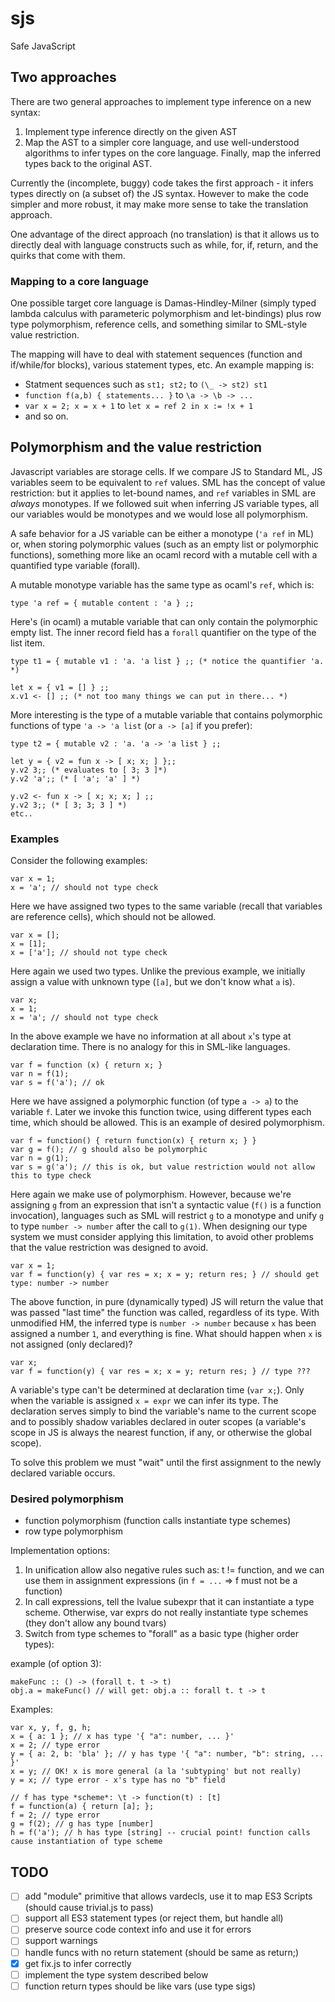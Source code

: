 # sjs

Safe JavaScript

## Two approaches

There are two general approaches to implement type inference on a new syntax:

1. Implement type inference directly on the given AST
2. Map the AST to a simpler core language, and use well-understood algorithms to infer types on the core language. Finally, map the inferred types back to the original AST.

Currently the (incomplete, buggy) code takes the first approach - it infers types directly on (a subset of) the JS syntax. However to make the code simpler and more robust, it may make more sense to take the translation approach.

One advantage of the direct approach (no translation) is that it allows us to directly deal with language constructs such as while, for, if, return, and the quirks that come with them.

### Mapping to a core language

One possible target core language is Damas-Hindley-Milner (simply typed lambda calculus with parameteric polymorphism and let-bindings) plus row type polymorphism, reference cells, and something similar to SML-style value restriction.

The mapping will have to deal with statement sequences (function and if/while/for blocks), various statement types, etc. An example mapping is:

- Statment sequences such as `st1; st2;` to `(\_ -> st2) st1`
- `function f(a,b) { statements... }` to `\a -> \b -> ...`
- `var x = 2; x = x + 1` to `let x = ref 2 in x := !x + 1`
- and so on.


## Polymorphism and the value restriction

Javascript variables are storage cells. If we compare JS to Standard ML, JS variables seem to be equivalent to `ref` values. SML has the concept of value restriction: but it applies to let-bound names, and `ref` variables in SML are *always* monotypes. If we followed suit when inferring JS variable types, all our variables would be monotypes and we would lose all polymorphism.

A safe behavior for a JS variable can be either a monotype (`'a ref` in ML) or, when storing polymorphic values (such as an empty list or polymorphic functions), something more like an ocaml record with a mutable cell with a quantified type variable (forall).

A mutable monotype variable has the same type as ocaml's `ref`, which is:

    type 'a ref = { mutable content : 'a } ;;
    
Here's (in ocaml) a mutable variable that can only contain the polymorphic empty list. The inner record field has a `forall` quantifier on the type of the list item.

    type t1 = { mutable v1 : 'a. 'a list } ;; (* notice the quantifier 'a. *)
    
    let x = { v1 = [] } ;;
    x.v1 <- [] ;; (* not too many things we can put in there... *)

More interesting is the type of a mutable variable that contains polymorphic functions of type `'a -> 'a list` (or `a -> [a]` if you prefer):

    type t2 = { mutable v2 : 'a. 'a -> 'a list } ;;
    
    let y = { v2 = fun x -> [ x; x; ] };;
    y.v2 3;; (* evaluates to [ 3; 3 ]*)
    y.v2 'a';; (* [ 'a'; 'a' ] *)
    
    y.v2 <- fun x -> [ x; x; x; ] ;;
    y.v2 3;; (* [ 3; 3; 3 ] *)
    etc..

### Examples

Consider the following examples:

    var x = 1;
    x = 'a'; // should not type check

Here we have assigned two types to the same variable (recall that variables are reference cells), which should not be allowed.

    var x = [];
    x = [1];
    x = ['a']; // should not type check

Here again we used two types. Unlike the previous example, we initially assign a value with unknown type (`[a]`, but we don't know what `a` is).

    var x;
    x = 1;
    x = 'a'; // should not type check

In the above example we have no information at all about `x`'s type at declaration time. There is no analogy for this in SML-like languages.

    var f = function (x) { return x; }
    var n = f(1);
    var s = f('a'); // ok

Here we have assigned a polymorphic function (of type `a -> a`) to the variable `f`. Later we invoke this function twice, using different types each time, which should be allowed. This is an example of desired polymorphism.

    var f = function() { return function(x) { return x; } }
    var g = f(); // g should also be polymorphic
    var n = g(1);
    var s = g('a'); // this is ok, but value restriction would not allow this to type check

Here again we make use of polymorphism. However, because we're assigning `g` from an expression that isn't a syntactic value (`f()` is a function invocation), languages such as SML will restrict `g` to a monotype and unify `g` to type `number -> number` after the call to `g(1)`. When designing our type system we must consider applying this limitation, to avoid other problems that the value restriction was designed to avoid.

    var x = 1;
    var f = function(y) { var res = x; x = y; return res; } // should get type: number -> number

The above function, in pure (dynamically typed) JS will return the value that was passed "last time" the function was called, regardless of its type. With unmodified HM, the inferred type is `number -> number` because `x` has been assigned a number `1`, and everything is fine. What should happen when `x` is not assigned (only declared)?

    var x;
    var f = function(y) { var res = x; x = y; return res; } // type ???

A variable's type can't be determined at declaration time (`var x;`). Only when the variable is assigned `x = expr` we can infer its type. The declaration serves simply to bind the variable's name to the current scope and to possibly shadow variables declared in outer scopes (a variable's scope in JS is always the nearest function, if any, or otherwise the global scope).

To solve this problem we must "wait" until the first assignment to the newly declared variable occurs. 

### Desired polymorphism

- function polymorphism (function calls instantiate type schemes)
- row type polymorphism


Implementation options:

1. In unification allow also negative rules such as: t != function, and we can use them in assignment expressions (in `f = ...` => f must not be a function)
2. In call expressions, tell the lvalue subexpr that it can instantiate a type scheme. Otherwise, var exprs do not really instantiate type schemes (they don't allow any bound tvars)
3. Switch from type schemes to "forall" as a basic type (higher order types):

example (of option 3):

    makeFunc :: () -> (forall t. t -> t)
    obj.a = makeFunc() // will get: obj.a :: forall t. t -> t
    

Examples:

    var x, y, f, g, h;
    x = { a: 1 }; // x has type '{ "a": number, ... }'
    x = 2; // type error
    y = { a: 2, b: 'bla' }; // y has type '{ "a": number, "b": string, ... }'
    x = y; // OK! x is more general (a la 'subtyping' but not really)
    y = x; // type error - x's type has no "b" field

    // f has type *scheme*: \t -> function(t) : [t]
    f = function(a) { return [a]; };
    f = 2; // type error
    g = f(2); // g has type [number]
    h = f('a'); // h has type [string] -- crucial point! function calls cause instantiation of type scheme



## TODO

- [ ] add "module" primitive that allows vardecls, use it to map ES3 Scripts (should cause trivial.js to pass)
- [ ] support all ES3 statement types (or reject them, but handle all)
- [ ] preserve source code context info and use it for errors
- [ ] support warnings
- [ ] handle funcs with no return statement (should be same as return;)
- [x] get fix.js to infer correctly
- [ ] implement the type system described below
- [ ] function return types should be like vars (use type sigs)
